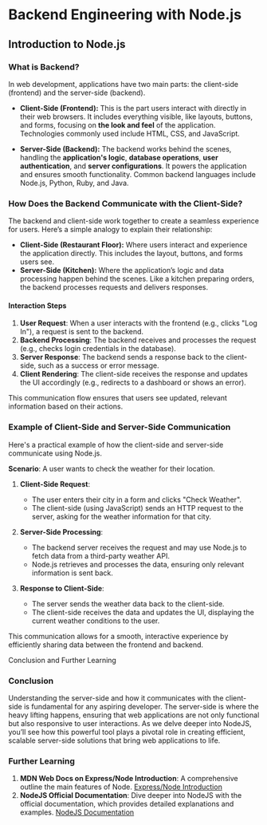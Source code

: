 # Backend Engineering with Node.js

## Introduction to Node.js

### What is Backend?

In web development, applications have two main parts: the client-side (frontend) and the server-side (backend).

- **Client-Side (Frontend):** This is the part users interact with directly in their web browsers. It includes everything visible, like layouts, buttons, and forms, focusing on **the look and feel** of the application. Technologies commonly used include HTML, CSS, and JavaScript.

- **Server-Side (Backend):** The backend works behind the scenes, handling the **application's logic**, **database operations**, **user authentication**, and **server configurations**. It powers the application and ensures smooth functionality. Common backend languages include Node.js, Python, Ruby, and Java.

### How Does the Backend Communicate with the Client-Side?

The backend and client-side work together to create a seamless experience for users. Here’s a simple analogy to explain their relationship:

- **Client-Side (Restaurant Floor):** Where users interact and experience the application directly. This includes the layout, buttons, and forms users see.
- **Server-Side (Kitchen):** Where the application’s logic and data processing happen behind the scenes. Like a kitchen preparing orders, the backend processes requests and delivers responses.

#### Interaction Steps

1. **User Request**: When a user interacts with the frontend (e.g., clicks "Log In"), a request is sent to the backend.
2. **Backend Processing**: The backend receives and processes the request (e.g., checks login credentials in the database).
3. **Server Response**: The backend sends a response back to the client-side, such as a success or error message.
4. **Client Rendering**: The client-side receives the response and updates the UI accordingly (e.g., redirects to a dashboard or shows an error). 

This communication flow ensures that users see updated, relevant information based on their actions.

### Example of Client-Side and Server-Side Communication

Here's a practical example of how the client-side and server-side communicate using Node.js.

**Scenario**: A user wants to check the weather for their location.

1. **Client-Side Request**:
   - The user enters their city in a form and clicks "Check Weather".
   - The client-side (using JavaScript) sends an HTTP request to the server, asking for the weather information for that city.

2. **Server-Side Processing**:
   - The backend server receives the request and may use Node.js to fetch data from a third-party weather API.
   - Node.js retrieves and processes the data, ensuring only relevant information is sent back.

3. **Response to Client-Side**:
   - The server sends the weather data back to the client-side.
   - The client-side receives the data and updates the UI, displaying the current weather conditions to the user.

This communication allows for a smooth, interactive experience by efficiently sharing data between the frontend and backend.

Conclusion and Further Learning

### Conclusion

Understanding the server-side and how it communicates with the client-side is fundamental for any aspiring developer. The server-side is where the heavy lifting happens, ensuring that web applications are not only functional but also responsive to user interactions. As we delve deeper into NodeJS, you’ll see how this powerful tool plays a pivotal role in creating efficient, scalable server-side solutions that bring web applications to life.

### Further Learning

1. **MDN Web Docs on Express/Node Introduction**: A comprehensive outline the main features of Node. [Express/Node Introduction](https://developer.mozilla.org/en-US/docs/Learn/Server-side/Express_Nodejs/Introduction)
2. **NodeJS Official Documentation**: Dive deeper into NodeJS with the official documentation, which provides detailed explanations and examples. [NodeJS Documentation](https://nodejs.org/en/learn/getting-started/introduction-to-nodejs)